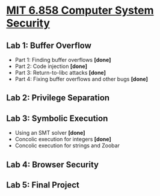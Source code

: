 # [MIT 6.858 Computer System Security](https://css.csail.mit.edu/6.858/2022/)
## Lab 1: Buffer Overflow
- Part 1: Finding buffer overflows **[done]**
- Part 2: Code injection **[done]**
- Part 3: Return-to-libc attacks **[done]**
- Part 4: Fixing buffer overflows and other bugs **[done]**
## Lab 2: Privilege Separation
## Lab 3: Symbolic Execution
- Using an SMT solver **[done]**
- Concolic execution for integers **[done]**
- Concolic execution for strings and Zoobar
## Lab 4: Browser Security
## Lab 5: Final Project